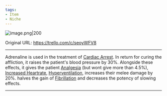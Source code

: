 ```yaml
---
tags:
- Item
- Niche
---
```


![image.png\|200](/Items/Adrenaline%20-%20Attachments/6718845db30472d958dd7c5c.png)

Original URL: https://trello.com/c/seoyWFV8

---

Adrenaline is used in the treatment of [Cardiac Arrest](../Heart/Cardiac%20Arrest.md). In return for curing the affliction, it raises the patient's blood pressure by 30%. Alongside these effects, it gives the patient [Analgesia](../Torso/Analgesia.md) (but wont give more than 4.5%), [Increased Heartrate](../Symptoms/Increased%20Heartrate.md), [Hyperventilation](../Lungs/Hyperventilation.md), increases their melee damage by 20%. halves the gain of [Fibrillation](../Heart/Fibrillation.md) and decreases the potency of slowing effects.

---

